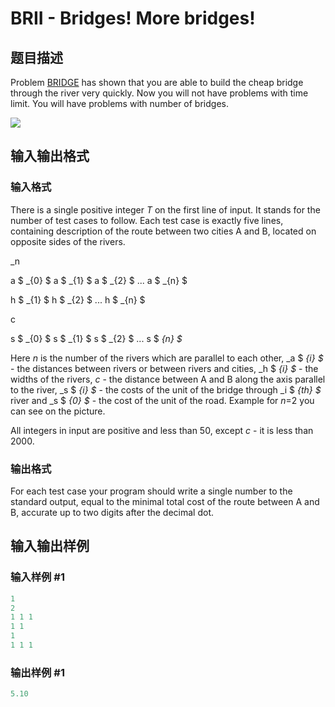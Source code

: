 # BRII - Bridges! More bridges!

## 题目描述

Problem [BRIDGE](/problems/BRI/) has shown that you are able to build the cheap bridge through the river very quickly. Now you will not have problems with time limit. You will have problems with number of bridges.

![](https://cdn.luogu.com.cn/upload/vjudge_pic/SP4951/e9352a0f83b11c38cbdcff5bc8480e06310542a9.png)

## 输入输出格式

### 输入格式

There is a single positive integer _T_ on the first line of input. It stands for the number of test cases to follow. Each test case is exactly five lines, containing description of the route between two cities A and B, located on opposite sides of the rivers.

_n

a $ _{0} $ a $ _{1} $ a $ _{2} $ ... a $ _{n} $

h $ _{1} $ h $ _{2} $ ... h $ _{n} $

c

s $ _{0} $ s $ _{1} $ s $ _{2} $ ... s $ _{n} $_

Here _n_ is the number of the rivers which are parallel to each other, _a $ _{i} $_ - the distances between rivers or between rivers and cities, _h $ _{i} $_ - the widths of the rivers, _c_ - the distance between A and B along the axis parallel to the river, _s $ _{i} $_ - the costs of the unit of the bridge through _i $ _{th} $_ river and _s $ _{0} $_ - the cost of the unit of the road. Example for _n_=2 you can see on the picture.

All integers in input are positive and less than 50, except _c_ - it is less than 2000.

### 输出格式

For each test case your program should write a single number to the standard output, equal to the minimal total cost of the route between A and B, accurate up to two digits after the decimal dot.

## 输入输出样例

### 输入样例 #1

```cpp
1
2
1 1 1
1 1
1
1 1 1
```


### 输出样例 #1

```cpp
5.10
```


